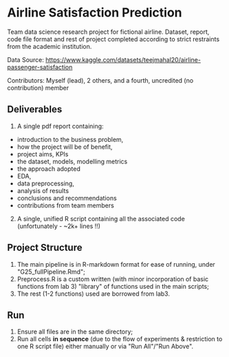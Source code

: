 # Airline Satisfaction Prediction

Team data science research project for fictional airline. Dataset, report, code file format and rest of project completed according to strict restraints from the academic institution.

Data Source: https://www.kaggle.com/datasets/teejmahal20/airline-passenger-satisfaction

Contributors: Myself (lead), 2 others, and a fourth, uncredited (no contribution) member

## Deliverables

1. A single pdf report containing:
  - introduction to the business problem,
  - how the project will be of benefit,
  - project aims, KPIs
  - the dataset, models, modelling metrics
  - the approach adopted
  - EDA,
  - data preprocessing,
  - analysis of results
  - conclusions and recommendations
  - contributions from team members

2. A single, unified R script containing all the associated code (unfortunately - ~2k+ lines !!)


## Project Structure

1. The main pipeline is in R-markdown format for ease of running, under "G25_fullPipeline.Rmd";
2. Preprocess.R is a custom written (with minor incorporation of basic functions from lab 3) "library" of functions used in the main scripts;
3. The rest (1-2 functions) used are borrowed from lab3.

## Run

1. Ensure all files are in the same directory;
2. Run all cells **in sequence** (due to the flow of experiments & restriction to one R script file) either manually or via "Run All"/"Run Above".
